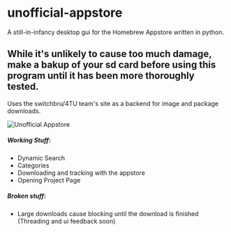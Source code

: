 # unofficial-appstore
A still-in-infancy desktop gui for the Homebrew Appstore written in python.

## While it's unlikely to cause too much damage, make a bakup of your sd card before using this program until it has been more thoroughly tested.

Uses the switchbru/4TU team's site as a backend for image and package downloads.

![Unofficial Appstore](https://cdn.discordapp.com/attachments/362974218352197633/623804162576220171/unknown.png)

##### Working Stuff:
 - Dynamic Search
 - Categories
 - Downloading and tracking with the appstore
 - Opening Project Page

##### Broken stuff:
 - Large downloads cause blocking until the download is finished (Threading and ui feedback soon)

